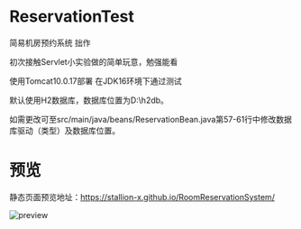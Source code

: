 # ReservationTest
简易机房预约系统 拙作

初次接触Servlet小实验做的简单玩意，勉强能看

使用Tomcat10.0.17部署 在JDK16环境下通过测试

默认使用H2数据库，数据库位置为D:\h2db。

如需更改可至src/main/java/beans/ReservationBean.java第57-61行中修改数据库驱动（类型）及数据库位置。

# 预览
静态页面预览地址：https://stallion-x.github.io/RoomReservationSystem/

![preview](./preview.jpg)
